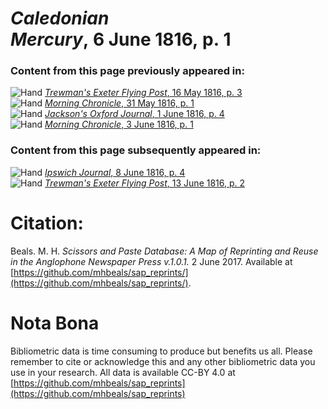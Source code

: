 # *Caledonian Mercury*, 6 June 1816, p. 1  
  
### Content from this page previously appeared in:  
![Hand](http://scissorsandpaste.net/wp-content/uploads/2017/06/smallhandpointer.png) [*Trewman's Exeter Flying Post*, 16 May 1816, p. 3](https://mhbeals.github.io/sap_html/Trewman's-Exeter-Flying-Post/Trewman's-Exeter-Flying-Post-16-May-1816-p-3)  
![Hand](http://scissorsandpaste.net/wp-content/uploads/2017/06/smallhandpointer.png) [*Morning Chronicle*, 31 May 1816, p. 1](https://mhbeals.github.io/sap_html/Morning-Chronicle/Morning-Chronicle-31-May-1816-p-1)  
![Hand](http://scissorsandpaste.net/wp-content/uploads/2017/06/smallhandpointer.png) [*Jackson's Oxford Journal*, 1 June 1816, p. 4](https://mhbeals.github.io/sap_html/Jackson's-Oxford-Journal/Jackson's-Oxford-Journal-1-June-1816-p-4)  
![Hand](http://scissorsandpaste.net/wp-content/uploads/2017/06/smallhandpointer.png) [*Morning Chronicle*, 3 June 1816, p. 1](https://mhbeals.github.io/sap_html/Morning-Chronicle/Morning-Chronicle-3-June-1816-p-1)  
  
### Content from this page subsequently appeared in:  
![Hand](http://scissorsandpaste.net/wp-content/uploads/2017/06/smallhandpointer.png) [*Ipswich Journal*, 8 June 1816, p. 4](https://mhbeals.github.io/sap_html/Ipswich-Journal/Ipswich-Journal-8-June-1816-p-4)  
![Hand](http://scissorsandpaste.net/wp-content/uploads/2017/06/smallhandpointer.png) [*Trewman's Exeter Flying Post*, 13 June 1816, p. 2](https://mhbeals.github.io/sap_html/Trewman's-Exeter-Flying-Post/Trewman's-Exeter-Flying-Post-13-June-1816-p-2)  


# Citation: 

Beals. M. H. *Scissors and Paste Database: A Map of Reprinting and Reuse in the Anglophone Newspaper Press v.1.0.1.* 2 June 2017. Available at [https://github.com/mhbeals/sap_reprints/](https://github.com/mhbeals/sap_reprints/). 

# Nota Bona

Bibliometric data is time consuming to produce but benefits us all. Please remember to cite or acknowledge this and any other bibliometric data you use in your research. All data is available CC-BY 4.0 at [https://github.com/mhbeals/sap_reprints](https://github.com/mhbeals/sap_reprints)